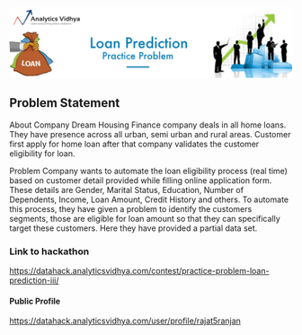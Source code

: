 ![title](loan_prediction.jpg)

## Problem Statement
About Company
Dream Housing Finance company deals in all home loans. They have presence across all urban, semi urban and rural areas. Customer first apply for home loan after that company validates the customer eligibility for loan.

Problem
Company wants to automate the loan eligibility process (real time) based on customer detail provided while filling online application form. These details are Gender, Marital Status, Education, Number of Dependents, Income, Loan Amount, Credit History and others. To automate this process, they have given a problem to identify the customers segments, those are eligible for loan amount so that they can specifically target these customers. Here they have provided a partial data set.


### Link to hackathon
https://datahack.analyticsvidhya.com/contest/practice-problem-loan-prediction-iii/

#### Public Profile
https://datahack.analyticsvidhya.com/user/profile/rajat5ranjan
